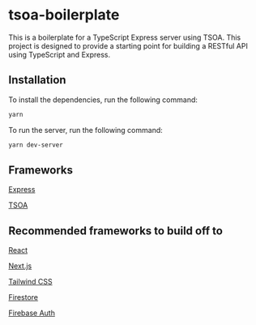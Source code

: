 # tsoa-boilerplate

This is a boilerplate for a TypeScript Express server using TSOA. This project is designed to provide a starting point for building a RESTful API using TypeScript and Express.

## Installation

To install the dependencies, run the following command:

```bash
yarn
```

To run the server, run the following command:

```bash
yarn dev-server
```

## Frameworks

[Express](https://expressjs.com/)

[TSOA](https://tsoa-community.github.io/)

## Recommended frameworks to build off to

[React](https://reactjs.org/)

[Next.js](https://nextjs.org/)

[Tailwind CSS](https://tailwindcss.com/)

[Firestore](https://firebase.google.com/docs/firestore)

[Firebase Auth](https://firebase.google.com/docs/auth)
